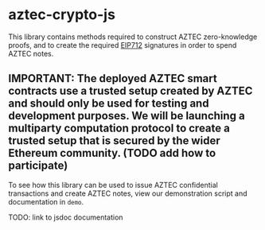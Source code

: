 # aztec-crypto-js

This library contains methods required to construct AZTEC zero-knowledge proofs, and to create the required [EIP712](https://github.com/ethereum/EIPs/blob/master/EIPS/eip-712.md) signatures in order to spend AZTEC notes.  

## IMPORTANT: The deployed AZTEC smart contracts use a trusted setup created by AZTEC and should only be used for testing and development purposes. We will be launching a multiparty computation protocol to create a trusted setup that is secured by the wider Ethereum community. (TODO add how to participate)  

To see how this library can be used to issue AZTEC confidential transactions and create AZTEC notes, view our demonstration script and documentation in ```demo```.  

TODO: link to jsdoc documentation